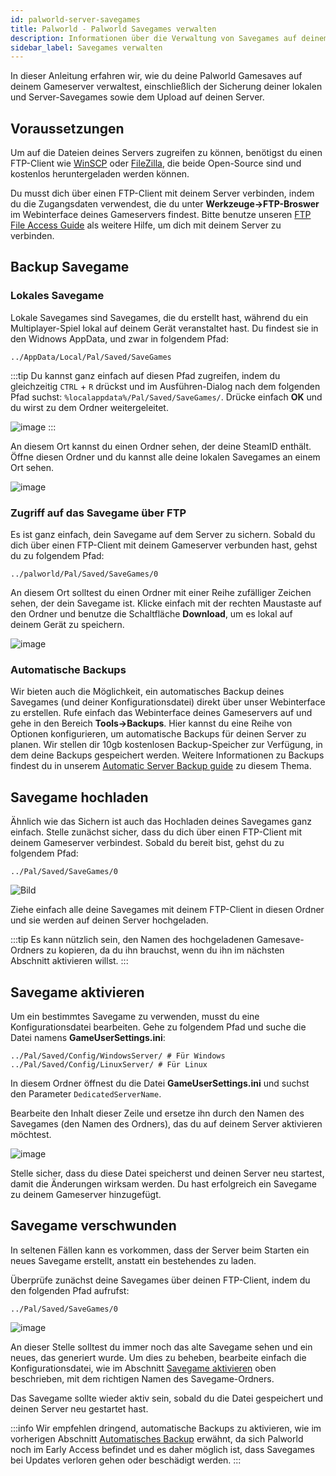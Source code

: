 ```yaml
---
id: palworld-server-savegames
title: Palworld - Palworld Savegames verwalten
description: Informationen über die Verwaltung von Savegames auf deinem Palworld-Server von ZAP-Hosting - ZAP-Hosting.com Dokumentation
sidebar_label: Savegames verwalten
---
```


In dieser Anleitung erfahren wir, wie du deine Palworld Gamesaves auf deinem Gameserver verwaltest, einschließlich der Sicherung deiner lokalen und Server-Savegames sowie dem Upload auf deinen Server.

## Voraussetzungen

Um auf die Dateien deines Servers zugreifen zu können, benötigst du einen FTP-Client wie [WinSCP](https://winscp.net/eng/index.php) oder [FileZilla](https://filezilla-project.org/), die beide Open-Source sind und kostenlos heruntergeladen werden können.

Du musst dich über einen FTP-Client mit deinem Server verbinden, indem du die Zugangsdaten verwendest, die du unter **Werkzeuge->FTP-Broswer** im Webinterface deines Gameservers findest. Bitte benutze unseren [FTP File Access Guide](https://zap-hosting.com/guides/docs/gameserver-ftpaccess) als weitere Hilfe, um dich mit deinem Server zu verbinden.


## Backup Savegame

### Lokales Savegame

Lokale Savegames sind Savegames, die du erstellt hast, während du ein Multiplayer-Spiel lokal auf deinem Gerät veranstaltet hast. Du findest sie in den Widnows AppData, und zwar in folgendem Pfad:
```
../AppData/Local/Pal/Saved/SaveGames
```

:::tip
Du kannst ganz einfach auf diesen Pfad zugreifen, indem du gleichzeitig `CTRL` + `R` drückst und im Ausführen-Dialog nach dem folgenden Pfad suchst: `%localappdata%/Pal/Saved/SaveGames/`. Drücke einfach **OK** und du wirst zu dem Ordner weitergeleitet.

![image](https://screensaver01.zap-hosting.com/index.php/s/wtwnsM5rrjFxjis/preview)
:::

An diesem Ort kannst du einen Ordner sehen, der deine SteamID enthält. Öffne diesen Ordner und du kannst alle deine lokalen Savegames an einem Ort sehen.

![image](https://screensaver01.zap-hosting.com/index.php/s/rpaSM3AQsZai6fz/preview)

### Zugriff auf das Savegame über FTP

Es ist ganz einfach, dein Savegame auf dem Server zu sichern. Sobald du dich über einen FTP-Client mit deinem Gameserver verbunden hast, gehst du zu folgendem Pfad:
```
../palworld/Pal/Saved/SaveGames/0
```

An diesem Ort solltest du einen Ordner mit einer Reihe zufälliger Zeichen sehen, der dein Savegame ist. Klicke einfach mit der rechten Maustaste auf den Ordner und benutze die Schaltfläche **Download**, um es lokal auf deinem Gerät zu speichern.

![image](https://github.com/zaphosting/docs/assets/42719082/ca890470-450d-4962-a982-39378dfbb695)

### Automatische Backups

Wir bieten auch die Möglichkeit, ein automatisches Backup deines Savegames (und deiner Konfigurationsdatei) direkt über unser Webinterface zu erstellen. Rufe einfach das Webinterface deines Gameservers auf und gehe in den Bereich **Tools->Backups**. Hier kannst du eine Reihe von Optionen konfigurieren, um automatische Backups für deinen Server zu planen. Wir stellen dir 10gb kostenlosen Backup-Speicher zur Verfügung, in dem deine Backups gespeichert werden. Weitere Informationen zu Backups findest du in unserem [Automatic Server Backup guide](gameserver-backups.md) zu diesem Thema.

## Savegame hochladen

Ähnlich wie das Sichern ist auch das Hochladen deines Savegames ganz einfach. Stelle zunächst sicher, dass du dich über einen FTP-Client mit deinem Gameserver verbindest. Sobald du bereit bist, gehst du zu folgendem Pfad:
```
../Pal/Saved/SaveGames/0
```

![Bild](https://screensaver01.zap-hosting.com/index.php/s/tadxngnRCJDbtTe/preview)

Ziehe einfach alle deine Savegames mit deinem FTP-Client in diesen Ordner und sie werden auf deinen Server hochgeladen.

:::tip
Es kann nützlich sein, den Namen des hochgeladenen Gamesave-Ordners zu kopieren, da du ihn brauchst, wenn du ihn im nächsten Abschnitt aktivieren willst.
:::

## Savegame aktivieren

Um ein bestimmtes Savegame zu verwenden, musst du eine Konfigurationsdatei bearbeiten. Gehe zu folgendem Pfad und suche die Datei namens **GameUserSettings.ini**:
```
../Pal/Saved/Config/WindowsServer/ # Für Windows
../Pal/Saved/Config/LinuxServer/ # Für Linux
```

In diesem Ordner öffnest du die Datei **GameUserSettings.ini** und suchst den Parameter `DedicatedServerName`.

Bearbeite den Inhalt dieser Zeile und ersetze ihn durch den Namen des Savegames (den Namen des Ordners), das du auf deinem Server aktivieren möchtest.

![image](https://screensaver01.zap-hosting.com/index.php/s/qLG2jtzFkYM6WB7/preview)

Stelle sicher, dass du diese Datei speicherst und deinen Server neu startest, damit die Änderungen wirksam werden. Du hast erfolgreich ein Savegame zu deinem Gameserver hinzugefügt.

## Savegame verschwunden

In seltenen Fällen kann es vorkommen, dass der Server beim Starten ein neues Savegame erstellt, anstatt ein bestehendes zu laden.

Überprüfe zunächst deine Savegames über deinen FTP-Client, indem du den folgenden Pfad aufrufst:
```
../Pal/Saved/SaveGames/0
```

![image](https://screensaver01.zap-hosting.com/index.php/s/wYQ42Aein5y6Z6j/preview)

An dieser Stelle solltest du immer noch das alte Savegame sehen und ein neues, das generiert wurde. Um dies zu beheben, bearbeite einfach die Konfigurationsdatei, wie im Abschnitt [Savegame aktivieren](#savegame-aktivieren) oben beschrieben, mit dem richtigen Namen des Savegame-Ordners.

Das Savegame sollte wieder aktiv sein, sobald du die Datei gespeichert und deinen Server neu gestartet hast.

:::info
Wir empfehlen dringend, automatische Backups zu aktivieren, wie im vorherigen Abschnitt [Automatisches Backup](#automatische-backups) erwähnt, da sich Palworld noch im Early Access befindet und es daher möglich ist, dass Savegames bei Updates verloren gehen oder beschädigt werden.
:::